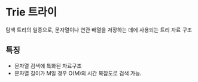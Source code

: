 # Trie 트라이

탐색 트리의 일종으로, 문자열이나 연관 배열을 저장하는 데에 사용되는 트리 자료 구조

## 특징

- 문자열 검색에 특화된 자료구조
- 문자열 길이가 M일 경우 O(M)의 시간 복잡도로 검색 가능.
